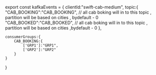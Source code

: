 export const kafkaEvents = {
    clientId:"swift-cab-medium",
    topic:{
        "CAB_BOOKING":"CAB_BOOKING", // all cab boking will in to this  topic , partition will be based on cities , bydefault - 0 
        "CAB_BOOKED":"CAB_BOOKED", // all cab boking will in to this  topic ,   partition will be based on cities ,bydefault - 0 
    },

    consumerGroups:{
        CAB_BOOKING:{
            ['GRP1']:"GRP1",
            ['GRP2']:"GRP2"
        }
    }
}


